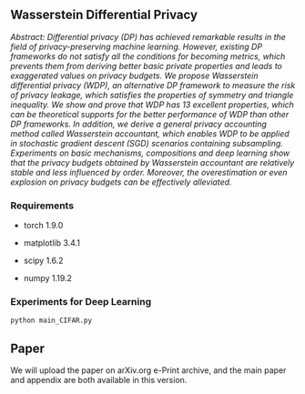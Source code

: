 ## Wasserstein Differential Privacy

*Abstract: Differential privacy (DP) has achieved remarkable results in the field of privacy-preserving machine learning. However, existing DP frameworks do not satisfy all the conditions for becoming metrics, which prevents them from deriving better basic private properties and leads to exaggerated values on privacy budgets. We propose Wasserstein differential privacy (WDP), an alternative DP framework to measure the risk of privacy leakage, which satisfies the properties of symmetry and triangle inequality. We show and prove that WDP has 13 excellent properties, which can be theoretical supports for the better performance of WDP than other DP frameworks. 
In addition, we derive a general privacy accounting method called Wasserstein accountant, which enables WDP to be applied in stochastic gradient descent (SGD) scenarios containing subsampling. Experiments on basic mechanisms, compositions and deep learning show that the privacy budgets obtained by Wasserstein accountant are relatively stable and less influenced by order. Moreover, the overestimation or even explosion on privacy budgets can be effectively alleviated.*

### Requirements

- torch 1.9.0

- matplotlib 3.4.1

- scipy 1.6.2

- numpy 1.19.2

### Experiments for Deep Learning

    python main_CIFAR.py

## Paper

We will upload the paper on arXiv.org e-Print archive, and the main paper and appendix are both available in this version. 
